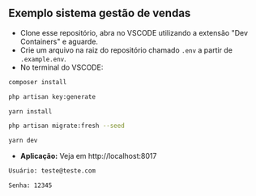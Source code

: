 ## Exemplo sistema gestão de vendas

- Clone esse repositório, abra no VSCODE utilizando a extensão "Dev  Containers" e aguarde.
- Crie um arquivo na raiz do repositório chamado `.env` a partir de `.example.env`.
- No terminal do VSCODE:
```bash
composer install

php artisan key:generate

yarn install

php artisan migrate:fresh --seed

yarn dev
```

- **Aplicação:** Veja em http://localhost:8017

```bash
Usuário: teste@teste.com

Senha: 12345
```
